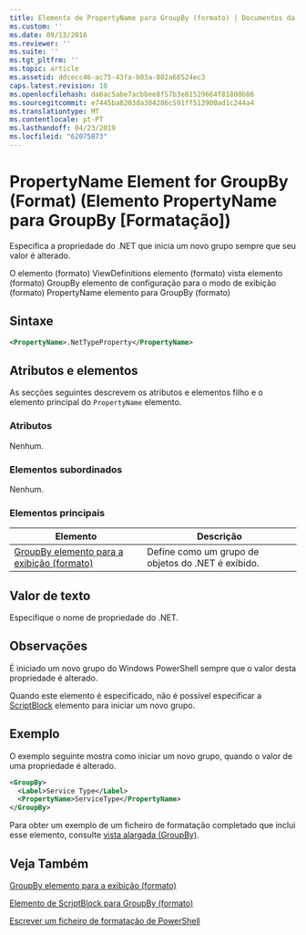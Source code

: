 ```yaml
---
title: Elemento de PropertyName para GroupBy (formato) | Documentos da Microsoft
ms.custom: ''
ms.date: 09/13/2016
ms.reviewer: ''
ms.suite: ''
ms.tgt_pltfrm: ''
ms.topic: article
ms.assetid: ddcecc46-ac75-43fa-b03a-802a68524ec3
caps.latest.revision: 10
ms.openlocfilehash: da6ac5abe7acbbee8f57b3e81529664f81800b86
ms.sourcegitcommit: e7445ba8203da304286c591ff513900ad1c244a4
ms.translationtype: MT
ms.contentlocale: pt-PT
ms.lasthandoff: 04/23/2019
ms.locfileid: "62075873"
---
```

# <a name="propertyname-element-for-groupby-format"></a>PropertyName Element for GroupBy (Format) (Elemento PropertyName para GroupBy [Formatação])

Especifica a propriedade do .NET que inicia um novo grupo sempre que seu valor é alterado.

O elemento (formato) ViewDefinitions elemento (formato) vista elemento (formato) GroupBy elemento de configuração para o modo de exibição (formato) PropertyName elemento para GroupBy (formato)

## <a name="syntax"></a>Sintaxe

```xml
<PropertyName>.NetTypeProperty</PropertyName>
```

## <a name="attributes-and-elements"></a>Atributos e elementos

As secções seguintes descrevem os atributos e elementos filho e o elemento principal do `PropertyName` elemento.

### <a name="attributes"></a>Atributos

Nenhum.

### <a name="child-elements"></a>Elementos subordinados

Nenhum.

### <a name="parent-elements"></a>Elementos principais

|Elemento|Descrição|
|-------------|-----------------|
|[GroupBy elemento para a exibição (formato)](./groupby-element-for-view-format.md)|Define como um grupo de objetos do .NET é exibido.|

## <a name="text-value"></a>Valor de texto

Especifique o nome de propriedade do .NET.

## <a name="remarks"></a>Observações

É iniciado um novo grupo do Windows PowerShell sempre que o valor desta propriedade é alterado.

Quando este elemento é especificado, não é possível especificar a [ScriptBlock](./scriptblock-element-for-groupby-format.md) elemento para iniciar um novo grupo.

## <a name="example"></a>Exemplo

O exemplo seguinte mostra como iniciar um novo grupo, quando o valor de uma propriedade é alterado.

```xml
<GroupBy>
  <Label>Service Type</Label>
  <PropertyName>ServiceType</PropertyName>
</GroupBy>

```

Para obter um exemplo de um ficheiro de formatação completado que inclui esse elemento, consulte [vista alargada (GroupBy)](./wide-view-groupby.md).

## <a name="see-also"></a>Veja Também

[GroupBy elemento para a exibição (formato)](./groupby-element-for-view-format.md)

[Elemento de ScriptBlock para GroupBy (formato)](./scriptblock-element-for-groupby-format.md)

[Escrever um ficheiro de formatação de PowerShell](./writing-a-powershell-formatting-file.md)
